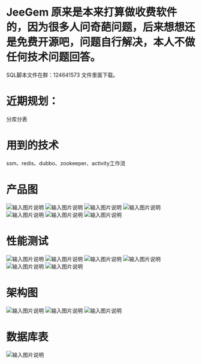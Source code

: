 # JeeGem 原来是本来打算做收费软件的，因为很多人问奇葩问题，后来想想还是免费开源吧，问题自行解决，本人不做任何技术问题回答。
SQL脚本文件在群：124641573 文件里面下载。

# 近期规划：
分库分表

# 用到的技术
ssm、redis、dubbo、zookeeper、activity工作流


# 产品图
![输入图片说明](https://gitee.com/uploads/images/2018/0412/113241_d91f269b_638830.png "1.png")
![输入图片说明](https://gitee.com/uploads/images/2018/0412/113248_bae4075c_638830.png "2.png")
![输入图片说明](https://gitee.com/uploads/images/2018/0412/113254_9c3a6aa7_638830.png "3.png")
![输入图片说明](https://gitee.com/uploads/images/2018/0412/113259_6fdec722_638830.png "4.png")
![输入图片说明](https://gitee.com/uploads/images/2018/0412/113306_929f215b_638830.png "5.png")
![输入图片说明](https://gitee.com/uploads/images/2018/0412/113312_47eddc58_638830.png "6.png")
![输入图片说明](https://gitee.com/uploads/images/2018/0412/113318_74d18402_638830.png "7.png")

# 性能测试

![输入图片说明](https://gitee.com/uploads/images/2018/0412/113332_0d09d49e_638830.png "1.png")
![输入图片说明](https://gitee.com/uploads/images/2018/0412/113338_dddd1bc9_638830.png "3.png")
![输入图片说明](https://gitee.com/uploads/images/2018/0412/113343_08ce19b7_638830.png "4.png")
![输入图片说明](https://gitee.com/uploads/images/2018/0412/113348_2213354b_638830.png "5.png")
![输入图片说明](https://gitee.com/uploads/images/2018/0412/113353_ca329a7c_638830.png "6.png")
![输入图片说明](https://gitee.com/uploads/images/2018/0412/113358_4f98773c_638830.png "7.png")

# 架构图

![输入图片说明](https://gitee.com/uploads/images/2018/0412/113417_66e996a7_638830.jpeg "12.jpg")
![输入图片说明](https://gitee.com/uploads/images/2018/0412/113422_4766298e_638830.jpeg "13.jpg")
![输入图片说明](https://gitee.com/uploads/images/2018/0412/113427_c2256171_638830.jpeg "91.jpg")

# 数据库表
![输入图片说明](https://gitee.com/uploads/images/2018/0412/113435_3df3c335_638830.jpeg "data1.jpg")

